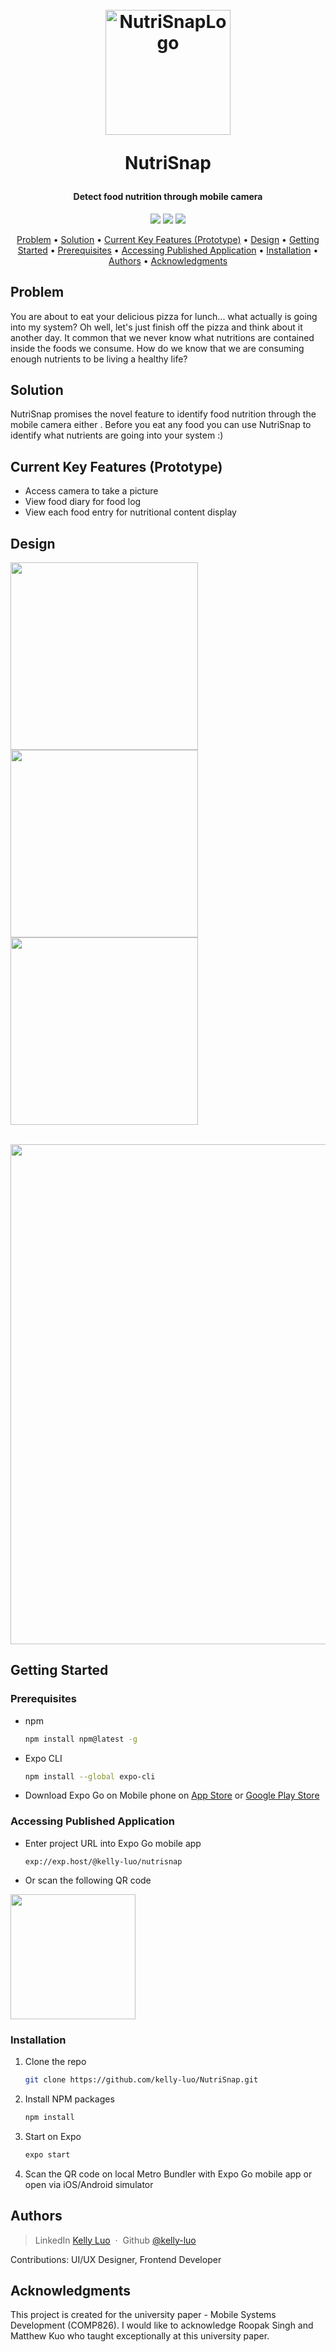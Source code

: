 <h1 align="center">
	<br>
	<a height="200" href="#" target="_blank" alt="Link to application"><img src="https://github.com/kelly-luo/NutriSnap/blob/main/assets/nutrisnap-logo-white.PNG" alt="NutriSnapLogo" width="200"></a>
	<br>
	<p>NutriSnap</p>
</h1>

<h4 align="center">Detect food nutrition through mobile camera</h4>

<p align="center">
	<img src="https://img.shields.io/badge/React_Native-6.14.5-blue">
	<img src="https://img.shields.io/badge/npm-6.14.5-grey">
	<img src="https://img.shields.io/badge/expo-4.12.0-lightgrey">
</p>

<p align="center">
		<a href="#problem">Problem</a> •
		<a href="#solution">Solution</a> •
        <a href="#current-key-features-prototype">Current Key Features (Prototype)</a> •
		<a href="#design">Design</a> •
		<a href="#getting-started">Getting Started</a> •
		<a href="#prerequisites">Prerequisites</a> •
		<a href="#accessing-published-application">Accessing Published Application</a> •
		<a href="#installation">Installation</a> •
		<a href="#authors">Authors</a> •
        <a href="#acknowledgments">Acknowledgments</a>
</p>

## Problem
You are about to eat your delicious pizza for lunch... what actually is going into my system? Oh well, let's just finish off the pizza and think about it another day.
It common that we never know what nutritions are contained inside the foods we consume. How do we know that we are consuming enough nutrients to be living a healthy life?

## Solution
NutriSnap promises the novel feature to identify food nutrition through the mobile camera either . Before you eat any food you can use NutriSnap to identify what nutrients are going into your system :)

## Current Key Features (Prototype)
* Access camera to take a picture
* View food diary for food log
* View each food entry for nutritional content display

## Design

<div>
	<img align=top src="https://github.com/kelly-luo/NutriSnap/blob/main/resources/camera-screen.jpg" width="300">
	<img align=top src="https://github.com/kelly-luo/NutriSnap/blob/main/resources/diary-screen.jpg" width="300">
	<img align=top src="https://github.com/kelly-luo/NutriSnap/blob/main/resources/nutrition-screen.jpg" width="300">
<div>
<br />
<p align="center">
<img src="https://github.com/kelly-luo/NutriSnap/blob/main/resources/ui-design.PNG" width="800">
</ p>

## Getting Started

### Prerequisites

* npm
  ```sh
  npm install npm@latest -g
  ```
* Expo CLI
  ```sh
  npm install --global expo-cli
  ```
* Download Expo Go on Mobile phone on
[App Store](https://apps.apple.com/us/app/expo-go/id982107779) or
[Google Play Store](https://play.google.com/store/apps/details?id=host.exp.exponent&hl=en_NZ&gl=US) 

### Accessing Published Application

* Enter project URL into Expo Go mobile app
  ```
  exp://exp.host/@kelly-luo/nutrisnap
  ```
  
* Or scan the following QR code
<img src="https://github.com/kelly-luo/NutriSnap/blob/main/assets/expo-published-qr.png" width="200">

### Installation

1. Clone the repo
   ```sh
   git clone https://github.com/kelly-luo/NutriSnap.git
   ```
2. Install NPM packages
   ```sh
   npm install
   ```
3. Start on Expo
   ```js
   expo start
   ```
3. Scan the QR code on local Metro Bundler with Expo Go mobile app or open via iOS/Android simulator

## Authors

> LinkedIn [Kelly Luo](https://www.linkedin.com/in/kelly-luo-engineering/) &nbsp;&middot;&nbsp;
> Github [@kelly-luo](https://github.com/kelly-luo)

Contributions: UI/UX Designer, Frontend Developer

## Acknowledgments

This project is created for the university paper - Mobile Systems Development (COMP826). I would like to acknowledge Roopak Singh and Matthew Kuo who taught exceptionally at this university paper.

